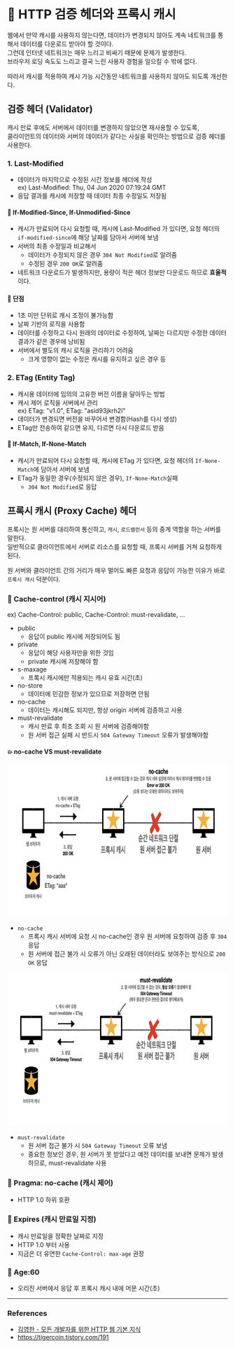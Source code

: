 # 🐲 HTTP 검증 헤더와 프록시 캐시
웹에서 만약 캐시를 사용하지 않는다면, 데이터가 변경되지 않아도 계속 네트워크를 통해서 데이터를 다운로드 받아야 할 것이다.       
그런데 인터넷 네트워크는 매우 느리고 비싸기 때문에 문제가 발생한다.      
브라우저 로딩 속도도 느리고 결국 느린 사용자 경험을 일으킬 수 밖에 없다.

따라서 캐시를 적용하여 캐시 가능 시간동안 네트워크를 사용하지 않아도 되도록 개선한다.      


## 검증 헤더 (Validator)
캐시 만료 후에도 서버에서 데이터를 변경하지 않았으면 재사용할 수 있도록,       
클라이언트의 데이터와 서버의 데이터가 같다는 사실을 확인하는 방법으로 검증 헤더를 사용한다.

### 1. Last-Modified
- 데이터가 마지막으로 수정된 시간 정보를 헤더에 작성      
ex) Last-Modified: Thu, 04 Jun 2020 07:19:24 GMT
- 응답 결과를 캐시에 저장할 때 데이터 최종 수정일도 저장됨

#### 📍 If-Modified-Since, If-Unmodified-Since
- 캐시가 만료되어 다시 요청할 때, 캐시에 Last-Modified 가 있다면, 요청 헤더의 `if-modified-since`에 해당 날짜를 담아서 서버에 보냄
- 서버의 최종 수정일과 비교해서 
  - 데이터가 수정되지 않은 경우 `304 Not Modified`로 알려줌
  - 수정된 경우 `200 OK`로 알려줌
- 네트워크 다운로드가 발생하지만, 용량이 적은 헤더 정보만 다운로드 하므로 **효율적**이다.

#### 📍 단점
- 1초 미만 단위로 캐시 조정이 불가능함
- 날짜 기반의 로직을 사용함
- 데이터를 수정하고 다시 원래의 데이터로 수정하여, 날짜는 다르지만 수정한 데이터 결과가 같은 경우에 낭비됨
- 서버에서 별도의 캐시 로직을 관리하기 어려움
  - 크게 영향이 없는 수정은 캐시를 유지하고 싶은 경우 등

### 2. ETag (Entity Tag)
- 캐시용 데이터에 임의의 고유한 버전 이름을 달아두는 방법
- 캐시 제어 로직을 서버에서 관리       
ex) ETag: "v1.0", ETag: "asid93jkrh2l"
- 데이터가 변경되면 버전을 바꾸어서 변경함(Hash를 다시 생성)
- ETag만 전송하여 같으면 유지, 다르면 다시 다운로드 받음

#### 📍 If-Match, If-None-Match
- 캐시가 만료되어 다시 요청할 때, 캐시에 ETag 가 있다면, 요청 헤더의 `If-None-Match`에 담아서 서버에 보냄
- ETag가 동일한 경우(수정되지 않은 경우), `If-None-Match`실패
  - `304 Not Modified`로 응답


## 프록시 캐시 (Proxy Cache) 헤더
프록시는 원 서버를 대리하여 통신하고, `캐시`, `로드밸런서` 등의 중계 역할을 하는 서버를 말한다.   
일반적으로 클라이언트에서 서버로 리소스를 요청할 때, 프록시 서버를 거쳐 요청하게 된다.   

원 서버와 클라이언트 간의 거리가 매우 멀어도 빠른 요청과 응답이 가능한 이유가 바로 `프록시 캐시` 덕분이다.

### 📍 Cache-control (캐시 지시어)
ex) Cache-Control: public, Cache-Control: must-revalidate, ... 
- public
  - 응답이 public 캐시에 저장되어도 됨
- private
  - 응답이 해당 사용자만을 위한 것임
  - private 캐시에 저장해야 함
- s-maxage
  - 프록시 캐시에만 적용되는 캐시 유효 시간(초)
- no-store
  - 데이터에 민감한 정보가 있으므로 저장하면 안됨
- no-cache 
  - 데이터는 캐시해도 되지만, 항상 origin 서버에 검증하고 사용
- must-revalidate
  - 캐시 만료 후 최초 조회 시 원 서버에 검증해야함
  - 원 서버 접근 실패 시 반드시 `504 Gateway Timeout` 오류가 발생해야함

#### 💥 no-cache VS must-revalidate

<img src="images/no-cache.png" width="800" height="350">

- `no-cache`
  - 프록시 캐시 서버에 요청 시 no-cache인 경우 원 서버에 요청하여 검증 후 `304` 응답
  - 원 서버에 접근 불가 시 오류가 아닌 오래된 데이터라도 보여주는 방식으로 `200 OK` 응답

<img src="images/must-revalidate.png" width="800" height="350">

- `must-revalidate`
  - 원 서버 접근 불가 시 `504 Gateway Timeout` 오류 보냄
  - 중요한 정보인 경우, 원 서버가 못 받았다고 예전 데이터를 보내면 문제가 발생하므로, must-revalidate 사용



### 📍 Pragma: no-cache (캐시 제어)
- HTTP 1.0 하위 호환

### 📍 Expires (캐시 만료일 지정)
- 캐시 만료일을 정확한 날짜로 지정
- HTTP 1.0 부터 사용
- 지금은 더 유연한 `Cache-Control: max-age` 권장

### 📍 Age:60 
- 오리진 서버에서 응답 후 프록시 캐시 내에 머문 시간(초)


-------------------------------------------------


### References
- [김영한 - 모든 개발자를 위한 HTTP 웹 기본 지식](https://www.inflearn.com/course/http-%EC%9B%B9-%EB%84%A4%ED%8A%B8%EC%9B%8C%ED%81%AC)
- https://tigercoin.tistory.com/191